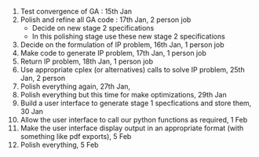 1. Test convergence of GA : 15th Jan
2. Polish and refine all GA code : 17th Jan, 2 person job
    - Decide on new stage 2 specifications  
    - In this polishing stage use these new stage 2 specifications
3. Decide on the formulation of IP problem, 16th Jan, 1 person job
4. Make code to generate IP problem, 17th Jan, 1 person job
5. Return IP problem, 18th Jan, 1 person job
6. Use appropriate cplex (or alternatives) calls to solve IP problem, 25th Jan, 2 person
7. Polish everything again, 27th Jan, 
8. Polish everything but this time for make optimizations, 29th Jan
9. Build a user interface to generate stage 1 specfications and store them, 30 Jan 
10. Allow the user interface to call our python functions as required, 1 Feb
11. Make the user interface display output in an appropriate format (with something like pdf exports), 5 Feb
12. Polish everything, 5 Feb
